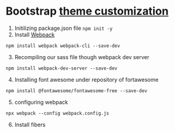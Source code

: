 # Bootstrap [theme customization](https://getbootstrap.com/docs/4.5/getting-started/theming/)

 1. Initilizing package.json file `npm init -y`
 2. Install [Webpack](https://webpack.js.org/guides/getting-started/)
 ```
npm install webpack webpack-cli --save-dev
 ```
 3. Recompiling our sass file though webpack dev server
```
npm install webpack-dev-server --save-dev
```
 4. Installing font awesome under repository of fortawesome
```
npm install @fontawesome/fontawesome-free --save-dev
```
 5. configuring webpack
```
npx webpack --config webpack.config.js
```
 6. Install fibers

 